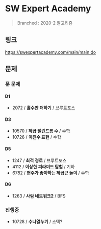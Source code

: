 # SW Expert Academy
  > Branched : 2020-2 알고리즘

## 링크
  https://swexpertacademy.com/main/main.do

## 문제

### 푼 문제
#### D1
  - 2072 / **홀수만 더하기** / 브루트포스
#### D3
  - 10570 / **제곱 팰린드롬 수** / 수학
  - 10726 / **이진수 표현** / 수학
#### D5
  - 1247 / **최적 경로** / 브루트포스
  - 4112 / **이상한 피라미드 탐험** / 기하
  - 6782 / **현주가 좋아하는 제곱근 놀이** / 수학
#### D6
  - 1263 / **사람 네트워크2** / BFS

### 진행중
  - 10728 / **수나열누기** / 스택?